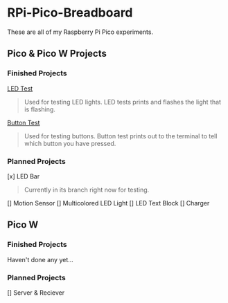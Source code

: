# RPi-Pico-Breadboard
These are all of my Raspberry Pi Pico experiments. 
 
## Pico & Pico W Projects
### Finished Projects
[LED Test](https://github.com/MontyMango/RPi-Pico-Projects/blob/main/Pico/LED%20Test.py)
> Used for testing LED lights. LED tests prints and flashes the light that is flashing.

[Button Test](https://github.com/MontyMango/RPi-Pico-Projects/blob/main/Pico/Button%20Press%20Test.py)
> Used for testing buttons. Button test prints out to the terminal to tell which button you have pressed.

### Planned Projects
[x] LED Bar
> Currently in its branch right now for testing.

[] Motion Sensor
[] Multicolored LED Light
[] LED Text Block
[] Charger

## Pico W
### Finished Projects
Haven't done any yet...

### Planned Projects
[] Server & Reciever
